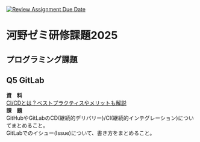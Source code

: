 [![Review Assignment Due Date](https://classroom.github.com/assets/deadline-readme-button-22041afd0340ce965d47ae6ef1cefeee28c7c493a6346c4f15d667ab976d596c.svg)](https://classroom.github.com/a/8CZ9Kypi)
# 河野ゼミ研修課題2025
## プログラミング課題
## Q5 GitLab
**資　料**  
[CI/CDとは？ベストプラクティスやメリットも解説](https://about.gitlab.com/ja-jp/blog/2022/02/03/how-to-keep-up-with-ci-cd-best-practices/)  
**課　題**  
GitHubやGitLabのCD(継続的デリバリー)/CI(継続的インテグレーション)についてまとめること。  
GitLabでのイシュー(Issue)について、書き方をまとめること。  
